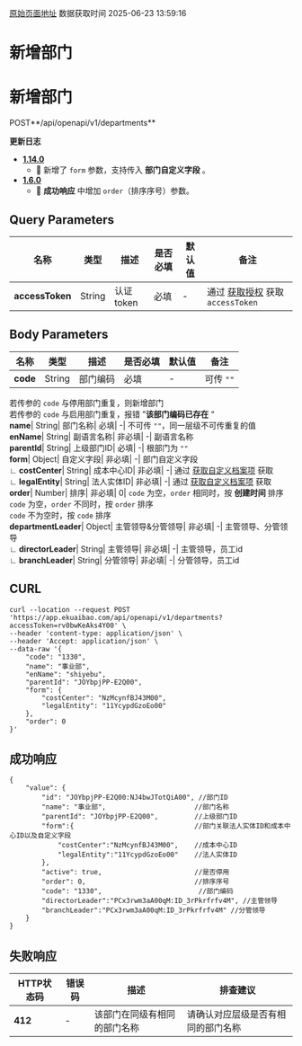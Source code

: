 [原始页面地址](https://docs.ekuaibao.com/docs/open-api/contacts/add-departments)
数据获取时间 2025-06-23 13:59:16

# 新增部门

# 新增部门

POST**/api/openapi/v1/departments**

**更新日志**

  * [**1.14.0**](/updateLog/update-log#1140)
    * 🐞 新增了 `form` 参数，支持传入 **部门自定义字段** 。
  * [**1.6.0**](/updateLog/update-log#160)
    * 🐞 **成功响应** 中增加 `order`（排序序号）参数。



## Query Parameters​

名称| 类型| 描述| 是否必填| 默认值| 备注  
---|---|---|---|---|---  
**accessToken**|  String| 认证token| 必填| -| 通过 [获取授权](/docs/open-api/getting-started/auth) 获取 `accessToken`  
  
## Body Parameters​

名称| 类型| 描述| 是否必填| 默认值| 备注  
---|---|---|---|---|---  
**code**|  String| 部门编码| 必填| -| 可传 `""`  
若传参的 `code` 与停用部门重复，则新增部门  
若传参的 `code` 与启用部门重复，报错 ”**该部门编码已存在** “  
**name**|  String| 部门名称| 必填| -| 不可传 `""`，同一层级不可传重复的值  
**enName**|  String| 副语言名称| 非必填| -| 副语言名称  
**parentId**|  String| 上级部门ID| 必填| -| 根部门为 `""`  
**form**|  Object| 自定义字段| 非必填| -| 部门自定义字段  
**∟ costCenter**|  String| 成本中心ID| 非必填| -| 通过 [获取自定义档案项](/docs/open-api/dimensions/get-dimension-items) 获取  
**∟ legalEntity**|  String| 法人实体ID| 非必填| -| 通过 [获取自定义档案项](/docs/open-api/dimensions/get-dimension-items) 获取  
**order**|  Number| 排序| 非必填| 0| `code` 为空，`order` 相同时，按 **创建时间** 排序  
`code` 为空，`order` 不同时，按 `order` 排序  
`code` 不为空时，按 `code` 排序  
**departmentLeader**|  Object| 主管领导&分管领导| 非必填| -| 主管领导、分管领导  
**∟ directorLeader**|  String| 主管领导| 非必填| -| 主管领导，员工id  
**∟ branchLeader**|  String| 分管领导| 非必填| -| 分管领导，员工id  
  
## CURL​
    
    
    curl --location --request POST 'https://app.ekuaibao.com/api/openapi/v1/departments?accessToken=rv0bwKeAks4Y00' \  
    --header 'content-type: application/json' \  
    --header 'Accept: application/json' \  
    --data-raw '{  
        "code": "1330",  
        "name": "事业部",  
        "enName": "shiyebu",  
        "parentId": "JOYbpjPP-E2Q00",  
        "form": {  
            "costCenter": "NzMcynfBJ43M00",  
            "legalEntity": "11YcypdGzoEo00"  
        },  
        "order": 0  
    }'  
    

## 成功响应​
    
    
    {  
        "value": {  
            "id": "JOYbpjPP-E2Q00:NJ4bwJTotQiA00", //部门ID  
            "name": "事业部",                      //部门名称  
            "parentId": "JOYbpjPP-E2Q00",         //上级部门ID  
            "form":{                              //部门关联法人实体ID和成本中心ID以及自定义字段  
                "costCenter":"NzMcynfBJ43M00",    //成本中心ID  
                "legalEntity":"11YcypdGzoEo00"    //法人实体ID  
            },  
            "active": true,                       //是否停用  
            "order": 0,                           //排序序号  
            "code": "1330",                        //部门编码  
            "directorLeader":"PCx3rwm3aA00qM:ID_3rPkrfrfv4M", //主管领导  
            "branchLeader":"PCx3rwm3aA00qM:ID_3rPkrfrfv4M" //分管领导  
        }  
    }  
    

## 失败响应​

HTTP状态码| 错误码| 描述| 排查建议  
---|---|---|---  
**412**|  -| 该部门在同级有相同的部门名称| 请确认对应层级是否有相同的部门名称
